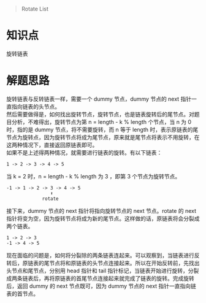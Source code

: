 > Rotate List

# 知识点
旋转链表

# 解题思路
旋转链表与反转链表一样，需要一个 dummy 节点，dummy 节点的 next 指针一直指向链表的头节点。  
然后需要做得是，如何找出旋转节点，旋转节点，也是链表旋转后的尾节点。对题目分析，不难得出，旋转节点为第 n = length - k % length 个节点，当 n 为 0 时，指的是 dummy 节点，将不需要旋转，而 n 等于 length 时，表示原链表的尾节点为旋转点，因为旋转节点将成为尾节点，原来就是尾节点将表示不用旋转，在这两种情况下，直接返回原链表即可。  
如果不是上述得两种情况，就需要进行链表的旋转。有以下链表：
```
1 -> 2 -> 3 -> 4 -> 5
```
当 k = 2 时，n = length - k % length 为 3 ，即第 3 个节点为旋转节点。
```
-1 -> 1 -> 2 -> 3 -> 4 -> 5
                ⬆
             rotate
```
接下来，dummy 节点的 next 指针将指向旋转节点的 next 节点。rotate 的 next 指针将变为空，因为旋转节点将成为新的尾节点。这样做的话，原链表将会分裂成两个链表。
```
1 -> 2 -> 3
-1 -> 4 -> 5
```
现在面临的问题是，如何将分裂除的两条链表连起来。可以观察到，当链表进行反转后，原链表的尾节点将和原链表的头节点连接起来。所以在开始反转前，先找出头节点和尾节点，分别用 head 指针和 tail 指针标记，当链表开始进行旋转，分裂成两条链表后，再将原链表的首尾节点连接起来就完成了链表的旋转。完成旋转后，返回 dummy 的 next 节点既可，因为 dummy 节点的 next 指针一直指向链表的首节点。